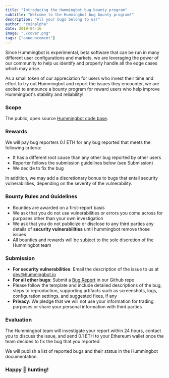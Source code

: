 ```yaml
---
title: "Introducing the Hummingbot bug bounty program"
subtitle: "Welcome to the Hummingbot bug bounty program!"
description: "All your bugs belong to us!"
author: "coinalpha"
date: 2019-04-16
image: "./cover.png"
tags: ["announcement"]
---
```


Since Hummingbot is experimental, beta software that can be run in many different user configurations and markets, we are leveraging the power of our community to help us identify and properly handle all the edge cases which may arise.

As a small token of our appreciation for users who invest their time and effort to try out Hummingbot and report the issues they encounter, we are excited to announce a bounty program for reward users who help improve Hummingbot's stability and reliability!

### Scope
The public, open source <a href="https://github.com/coinalpha/hummingbot" target="_blank">Hummingbot code base</a>. 

### Rewards
We will pay bug reporters 0.1 ETH for any bug reported that meets the following criteria:
- It has a different root cause than any other bug reported by other users
- Reporter follows the submission guidelines below (see Submission)
- We decide to fix the bug

<!-- more -->

In addition, we may add a discretionary bonus to bugs that entail security vulnerabilities, depending on the severity of the vulnerability.

### Bounty Rules and Guidelines
- Bounties are awarded on a first-report basis
- We ask that you do not use vulnerabilities or errors you come across for purposes other than your own investigation
- We ask that you do not publicize or disclose to any third parties any details of **security vulnerabilities** until hummingbot remove those issues
- All bounties and rewards will be subject to the sole discretion of the Hummingbot team

### Submission
- **For security vulnerabilities**: Email the description of the issue to us at [dev@hummingbot.io](mailto:dev@hummingbot.io)
- **For all other bugs**: Submit a <a href="https://github.com/CoinAlpha/hummingbot/issues/new?labels=bug&template=bug_report.md&title=%5BBUG%5D" target="_blank">Bug Report</a> in our Github repo
- Please follow the template and include detailed descriptions of the bug, steps to reproduction, supporting artifacts such as screenshots, logs, configuration settings, and suggested fixes, if any
- **Privacy**: We pledge that we will not use your information for trading purposes or share your personal information with third parties

### Evaluation
The Hummingbot team will investigate your report within 24 hours, contact you to discuss the issue, and send 0.1 ETH to your Ethereum wallet once the team decides to fix the bug that you reported.

We will publish a list of reported bugs and their status in the Hummingbot documentation.

### Happy 🐞 hunting!